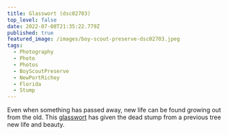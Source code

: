 ```yaml
---
title: Glasswort (dsc02703)
top_level: false
date: 2022-07-08T21:35:22.779Z
published: true
featured_image: /images/boy-scout-preserve-dsc02703.jpeg
tags:
  - Photography
  - Photo
  - Photos
  - BoyScoutPreserve
  - NewPortRichey
  - Florida
  - Stump
---
```

Even when something has passed away, new life can be found growing out from the old. This [glasswort](https://en.wikipedia.org/wiki/Salicornia_europaea) has given the dead stump from a previous tree new life and beauty.